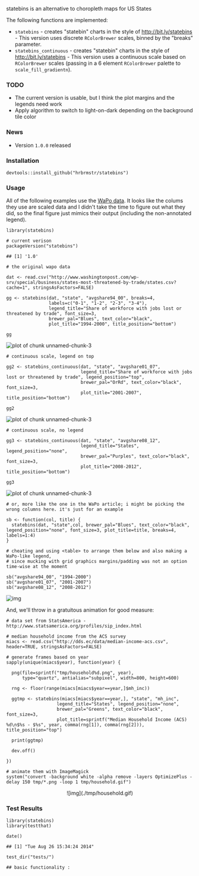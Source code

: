 <!-- output: html_document -->

statebins is an alternative to choropleth maps for US States

The following functions are implemented:

-   `statebins` - creates "statebin" charts in the style of <http://bit.ly/statebins> - This version uses discrete `RColorBrewer` scales, binned by the "breaks" parameter.
-   `statebins_continuous` - creates "statebin" charts in the style of <http://bit.ly/statebins> - This version uses a continuous scale based on `RColorBrewer` scales (passing in a 6 element `RColorBrewer` palette to `scale_fill_gradientn`).

### TODO

-   The current version is usable, but I think the plot margins and the legends need work
-   Apply algorithm to switch to light-on-dark depending on the background tile color

### News

-   Version `1.0.0` released

### Installation

``` {.r}
devtools::install_github("hrbrmstr/statebins")
```

### Usage

All of the following examples use the [WaPo data](http://www.washingtonpost.com/wp-srv/special/business/states-most-threatened-by-trade/states.csv?cache=1). It looks like the colums they use are scaled data and I didn't take the time to figure out what they did, so the final figure just mimics their output (including the non-annotated legend).

``` {.r}
library(statebins)

# current verison
packageVersion("statebins")
```

    ## [1] '1.0'

``` {.r}
# the original wapo data

dat <- read.csv("http://www.washingtonpost.com/wp-srv/special/business/states-most-threatened-by-trade/states.csv?cache=1", stringsAsFactors=FALSE)

gg <- statebins(dat, "state", "avgshare94_00", breaks=4, 
                labels=c("0-1", "1-2", "2-3", "3-4"),
                legend_title="Share of workforce with jobs lost or threatened by trade", font_size=3, 
                brewer_pal="Blues", text_color="black", 
                plot_title="1994-2000", title_position="bottom")

gg
```

![plot of chunk unnamed-chunk-3](./_README_files/figure-markdown_github/unnamed-chunk-31.png)

``` {.r}
# continuous scale, legend on top

gg2 <- statebins_continuous(dat, "state", "avgshare01_07",
                            legend_title="Share of workforce with jobs lost or threatened by trade", legend_position="top",
                            brewer_pal="OrRd", text_color="black", font_size=3, 
                            plot_title="2001-2007", title_position="bottom")

gg2
```

![plot of chunk unnamed-chunk-3](./_README_files/figure-markdown_github/unnamed-chunk-32.png)

``` {.r}
# continuous scale, no legend

gg3 <- statebins_continuous(dat, "state", "avgshare08_12",
                            legend_title="States", legend_position="none",
                            brewer_pal="Purples", text_color="black", font_size=3, 
                            plot_title="2008-2012", title_position="bottom")

gg3
```

![plot of chunk unnamed-chunk-3](./_README_files/figure-markdown_github/unnamed-chunk-33.png)

``` {.r}
# or, more like the one in the WaPo article; i might be picking the wrong columns here. it's just for an example

sb <- function(col, title) {
  statebins(dat, "state",col, brewer_pal="Blues", text_color="black", legend_position="none", font_size=3, plot_title=title, breaks=4, labels=1:4)
}
```

``` {.r}
# cheating and using <table> to arrange them below and also making a WaPo-like legend, 
# since mucking with grid graphics margins/padding was not an option time-wise at the moment

sb("avgshare94_00", "1994-2000")
sb("avgshare01_07", "2001-2007")
sb("avgshare08_12", "2008-2012")
```

<!-- uncomment the following and add backticks where appropriate and remove the reference to -->
<!-- the static image when the rmarkdown output is HTML and this will work fine. github does not render the markdown properly -->
<!-- 
<span style="font-size:17px; color:#333;">Share of workforce with jobs lost or threatened by trade</span><br/>

<table style="width:200px" cellpadding=0, cellspacing=0><tr style="line-height:10px">
<td width="25%" style="background:#EFF3FF;">&nbsp;</td>
<td width="25%" style="background:#BDD7E7;">&nbsp;</td>
<td width="25%" style="background:#6BAED6;">&nbsp;</td>
<td width="25%" style="background:#2171B5;">&nbsp;</td></tr>
<tr><td colspan=2 align="left" style="font-size:14px">Smallest share</td><td colspan=2 align="right" style="font-size:14px">Largest</td></tr>
</table>

<table width="100%" cellpadding="0" cellspacing="0">
<tr><td width="50%">

{r f1994, echo=FALSE, fig.width=6, fig.height=5}
sb("avgshare94_00", "1994-2000")

</td><td width="50%">

{r f2001, echo=FALSE, fig.width=6, fig.height=5, results='asis'}
sb("avgshare01_07", "2001-2007")

</td></tr><tr><td width="50%">

{r f2008, echo=FALSE, fig.width=6, fig.height=5, results='asis'}
sb("avgshare08_12", "2008-2012")

</td><td width="50%"> &nbsp; </td></tr></table>

-->

![img](./tmp/household.gif)

And, we'll throw in a gratuitous animation for good measure:

``` {.r}
# data set from StatsAmerica - http://www.statsamerica.org/profiles/sip_index.html

# median household income from the ACS survey
miacs <- read.csv("http://dds.ec/data/median-income-acs.csv", header=TRUE, stringsAsFactors=FALSE)

# generate frames based on year
sapply(unique(miacs$year), function(year) {
  
  png(file=sprintf("tmp/household%d.png", year),
      type="quartz", antialias="subpixel", width=800, height=600)
  
  rng <- floor(range(miacs[miacs$year==year,]$mh_inc))
  
  ggtmp <- statebins(miacs[miacs$year==year,], "state", "mh_inc",
                   legend_title="States", legend_position="none",
                   brewer_pal="Greens", text_color="black", font_size=3,
                   plot_title=sprintf("Median Household Income (ACS) %d\n$%s - $%s", year, comma(rng[1]), comma(rng[2])), title_position="top")
  
  print(ggtmp)
  
  dev.off()
  
})

# animate them with ImageMagick
system("convert -background white -alpha remove -layers OptimizePlus -delay 150 tmp/*.png -loop 1 tmp/household.gif")
```

<center>
![img](./tmp/household.gif)
</embed></center>

### Test Results

``` {.r}
library(statebins)
library(testthat)

date()
```

    ## [1] "Tue Aug 26 15:34:24 2014"

``` {.r}
test_dir("tests/")
```

    ## basic functionality :
